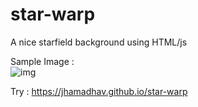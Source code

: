 # star-warp
A nice starfield background using HTML/js<br>

Sample Image : <br>
![img](https://jhamadhav.github.io/star-warp/demo_pic.png) <br>

Try :
https://jhamadhav.github.io/star-warp
